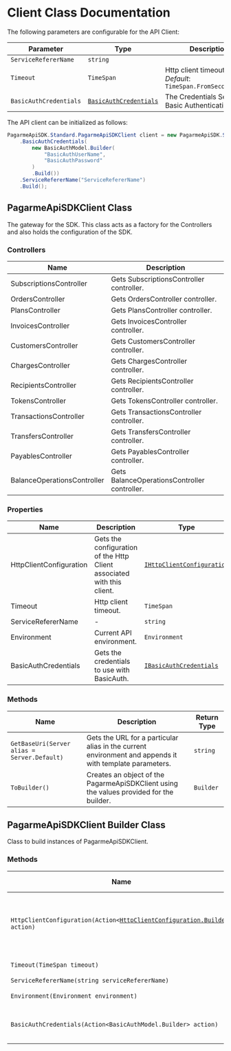 
# Client Class Documentation

The following parameters are configurable for the API Client:

| Parameter | Type | Description |
|  --- | --- | --- |
| `ServiceRefererName` | `string` |  |
| `Timeout` | `TimeSpan` | Http client timeout.<br>*Default*: `TimeSpan.FromSeconds(100)` |
| `BasicAuthCredentials` | [`BasicAuthCredentials`]($a/basic-authentication.md) | The Credentials Setter for Basic Authentication |

The API client can be initialized as follows:

```csharp
PagarmeApiSDK.Standard.PagarmeApiSDKClient client = new PagarmeApiSDK.Standard.PagarmeApiSDKClient.Builder()
    .BasicAuthCredentials(
        new BasicAuthModel.Builder(
            "BasicAuthUserName",
            "BasicAuthPassword"
        )
        .Build())
    .ServiceRefererName("ServiceRefererName")
    .Build();
```

## PagarmeApiSDKClient Class

The gateway for the SDK. This class acts as a factory for the Controllers and also holds the configuration of the SDK.

### Controllers

| Name | Description |
|  --- | --- |
| SubscriptionsController | Gets SubscriptionsController controller. |
| OrdersController | Gets OrdersController controller. |
| PlansController | Gets PlansController controller. |
| InvoicesController | Gets InvoicesController controller. |
| CustomersController | Gets CustomersController controller. |
| ChargesController | Gets ChargesController controller. |
| RecipientsController | Gets RecipientsController controller. |
| TokensController | Gets TokensController controller. |
| TransactionsController | Gets TransactionsController controller. |
| TransfersController | Gets TransfersController controller. |
| PayablesController | Gets PayablesController controller. |
| BalanceOperationsController | Gets BalanceOperationsController controller. |

### Properties

| Name | Description | Type |
|  --- | --- | --- |
| HttpClientConfiguration | Gets the configuration of the Http Client associated with this client. | [`IHttpClientConfiguration`](http-client-configuration.md) |
| Timeout | Http client timeout. | `TimeSpan` |
| ServiceRefererName | - | `string` |
| Environment | Current API environment. | `Environment` |
| BasicAuthCredentials | Gets the credentials to use with BasicAuth. | [`IBasicAuthCredentials`]($a/basic-authentication.md) |

### Methods

| Name | Description | Return Type |
|  --- | --- | --- |
| `GetBaseUri(Server alias = Server.Default)` | Gets the URL for a particular alias in the current environment and appends it with template parameters. | `string` |
| `ToBuilder()` | Creates an object of the PagarmeApiSDKClient using the values provided for the builder. | `Builder` |

## PagarmeApiSDKClient Builder Class

Class to build instances of PagarmeApiSDKClient.

### Methods

| Name | Description | Return Type |
|  --- | --- | --- |
| `HttpClientConfiguration(Action<`[`HttpClientConfiguration.Builder`](http-client-configuration-builder.md)`> action)` | Gets the configuration of the Http Client associated with this client. | `Builder` |
| `Timeout(TimeSpan timeout)` | Http client timeout. | `Builder` |
| `ServiceRefererName(string serviceRefererName)` | - | `Builder` |
| `Environment(Environment environment)` | Current API environment. | `Builder` |
| `BasicAuthCredentials(Action<BasicAuthModel.Builder> action)` | Sets credentials for BasicAuth. | `Builder` |

